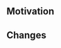 <!-- Please refer to the contribution guidelines before raising a PR: https://github.com/localstack/localstack/blob/master/docs/CONTRIBUTING.md -->

<!-- Why am I raising this PR? Add context such as related issues, PRs, or documentation. -->
## Motivation


<!-- How does LocalStack behave differently now? -->
## Changes

<!-- Optional section: How to test these changes? -->
<!--
## Testing

-->

<!-- Optional section: What's left to do before it can be merged? -->
<!--
## TODO

What's left to do:

- [ ] ...
- [ ] ...
-->
